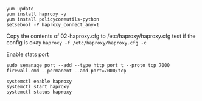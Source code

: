 ```
yum update
yum install haproxy -y
yum install policycoreutils-python
setsebool -P haproxy_connect_any=1
```

Copy the contents of 02-haproxy.cfg to /etc/haproxy/haproxy.cfg 
test if the config is okay
```haproxy -f /etc/haproxy/haproxy.cfg -c```

Enable stats port

```
sudo semanage port --add --type http_port_t --proto tcp 7000
firewall-cmd --permanent --add-port=7000/tcp
```

```
systemctl enable haproxy
systemctl start haproxy
systemctl status haproxy
```

 